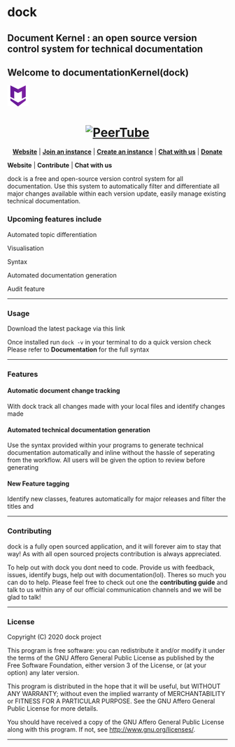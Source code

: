 # dock
## Document Kernel : an open source version control system for technical documentation
 
## Welcome to documentationKernel(dock)

![alt text][logo]

[logo]: https://github.com/adam-p/markdown-here/raw/master/src/common/images/icon48.png "dock official logo"

<h1 align="center">
  <a href="https://joinpeertube.org">
    <img src="https://joinpeertube.org/img/brand.png" alt="PeerTube">
  </a>
</h1>

<p align=center>
  <strong><a href="https://joinpeertube.org">Website</a></strong>
  | <strong><a href="https://instances.joinpeertube.org">Join an instance</a></strong>
  | <strong><a href="#package-create-your-own-instance">Create an instance</a></strong>
  | <strong><a href="#contact">Chat with us</a></strong>
  | <strong><a href="https://framasoft.org/en/#soutenir">Donate</a></strong>
</p>


 
 **Website** | **Contribute** | **Chat with us**
 
dock is a free and open-source version control system for all documentation. Use this system to automatically filter and differentiate all major changes available within each version update, easily manage existing technical documentation. 

### Upcoming features include 

Automated topic differentiation

Visualisation

Syntax

Automated documentation generation

Audit feature  

---

### Usage 

Download the latest package via this link

Once installed run ```dock -v``` in your terminal to do a quick version check
Please refer to **Documentation** for the full syntax

---

### Features

#### Automatic document change tracking
With dock track all changes made with your local files and identify changes made

#### Automated technical documentation generation
Use the syntax provided within your programs to generate technical documentation automatically and inline without the hassle of seperating from the workflow. All users will be given the option to review before generating

#### New Feature tagging
Identify new classes, features automatically for major releases and filter the titles and 

---

### Contributing

dock is a fully open sourced application, and it will forever aim to stay that way! 
As with all open sourced projects contribution is always appreciated. 

To help out with dock you dont need to code. Provide us with feedback, issues, identify bugs, help out with documentation(lol). Theres so much you can do to help. Please feel free to check out one the **contributing guide** and talk to us within any of our official communication channels and we will be glad to talk! 

---

### License 

Copyright (C) 2020 dock project

This program is free software: you can redistribute it and/or modify it under the terms of the GNU Affero General Public License as published by the Free Software Foundation, either version 3 of the License, or (at your option) any later version.

This program is distributed in the hope that it will be useful, but WITHOUT ANY WARRANTY; without even the implied warranty of MERCHANTABILITY or FITNESS FOR A PARTICULAR PURPOSE. See the GNU Affero General Public License for more details.

You should have received a copy of the GNU Affero General Public License along with this program. If not, see http://www.gnu.org/licenses/.

---
